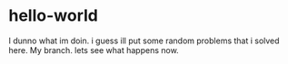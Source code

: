 # hello-world
I dunno what im doin. i guess ill put some random problems that i solved here.
My branch. lets see what happens now.

